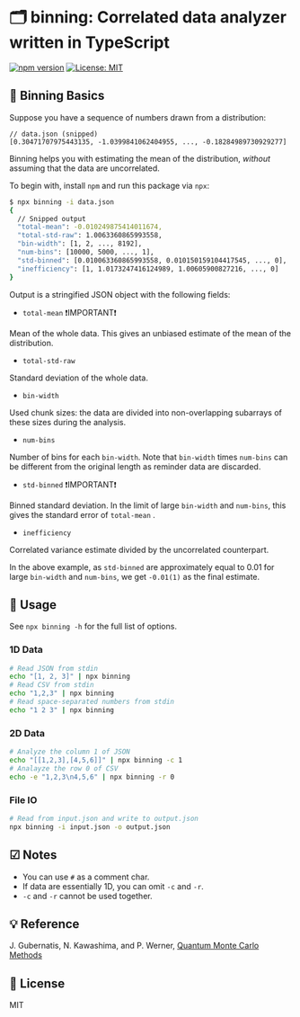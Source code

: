# 🗂️ binning: Correlated data analyzer written in TypeScript

[![npm version](https://badge.fury.io/js/binning.svg)](https://badge.fury.io/js/binning)
[![License: MIT](https://img.shields.io/badge/License-MIT-yellow.svg)](https://opensource.org/licenses/MIT)

## 🚸 Binning Basics

Suppose you have a sequence of numbers drawn from a distribution:

```jsonc
// data.json (snipped)
[0.30471707975443135, -1.0399841062404955, ..., -0.18284989730929277]
```

Binning helps you with estimating the mean of the distribution, _without_ assuming that the data are uncorrelated.

To begin with, install `npm` and run this package via `npx`:

```bash
$ npx binning -i data.json
{
  // Snipped output
  "total-mean": -0.010249875414011674,
  "total-std-raw": 1.0063360865993558,
  "bin-width": [1, 2, ..., 8192],
  "num-bins": [10000, 5000, ..., 1],
  "std-binned": [0.010063360865993558, 0.010150159104417545, ..., 0],
  "inefficiency": [1, 1.0173247416124989, 1.00605900827216, ..., 0]
}
```

Output is a stringified JSON object with the following fields:

- `total-mean` ❗️IMPORTANT❗️

Mean of the whole data.
This gives an unbiased estimate of the mean of the distribution.

- `total-std-raw`

Standard deviation of the whole data.

- `bin-width`

Used chunk sizes: the data are divided into non-overlapping subarrays of these sizes during the analysis.

- `num-bins`

Number of bins for each `bin-width`.
Note that `bin-width` times `num-bins` can be different from the original length as reminder data are discarded.

- `std-binned` ❗️IMPORTANT❗️

Binned standard deviation.
In the limit of large `bin-width` and `num-bins`, this gives the standard error of `total-mean` .

- `inefficiency`

Correlated variance estimate divided by the uncorrelated counterpart.

In the above example, as `std-binned` are approximately equal to 0.01 for large `bin-width` and `num-bins`, we get `-0.01(1)` as the final estimate.

## 🔨 Usage

See `npx binning -h` for the full list of options.

### 1D Data

```bash
# Read JSON from stdin
echo "[1, 2, 3]" | npx binning
# Read CSV from stdin
echo "1,2,3" | npx binning
# Read space-separated numbers from stdin
echo "1 2 3" | npx binning
```

### 2D Data

```bash
# Analyze the column 1 of JSON
echo "[[1,2,3],[4,5,6]]" | npx binning -c 1
# Analayze the row 0 of CSV
echo -e "1,2,3\n4,5,6" | npx binning -r 0
```

### File IO

```bash
# Read from input.json and write to output.json
npx binning -i input.json -o output.json
```

## ☑ Notes

- You can use `#` as a comment char.
- If data are essentially 1D, you can omit `-c` and `-r`.
- `-c` and `-r` cannot be used together.

## 💡 Reference

J. Gubernatis, N. Kawashima, and P. Werner, [Quantum Monte Carlo Methods](https://www.cambridge.org/core/books/quantum-monte-carlo-methods/AEA92390DA497360EEDA153CF1CEC7AC)

## 📄 License

MIT
